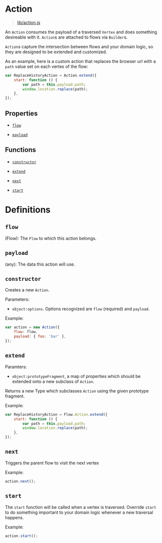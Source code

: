# Action

> [lib/action.js](https://github.com/kgarsjo/flow/blob/master/lib/action.js)

An `Action` consumes the payload of a traversed `Vertex` and does something desireable with it. `Action`s are attached to flows via `Builder`s.

`Action`s capture the intersection between flows and your domain logic, so they are designed to be extended and customized.

As an example, here is a custom action that replaces the browser url with a `path` value set on each vertex of the flow:

```javascript
var ReplaceHistoryAction = Action.extend({
    start: function () {
        var path = this.payload.path;
        window.location.replace(path);
    },
});
```

## Properties

- [`flow`](#user-content-flow)

- [`payload`](#user-content-payload)

## Functions

- [`constructor`](#user-content-constructor)

- [`extend`](#user-content-extend)

- [`next`](#user-content-next)

- [`start`](#user-content-start)

# Definitions

## `flow`
(Flow): The `Flow` to which this action belongs.

## `payload`
(any): The data this action will use.

## `constructor`
Creates a new `Action`.

Parameters:
- `object:options`. Options recognized are `flow` (required) and `payload`.

Example:
```javascript
var action = new Action({
    flow: flow,
    payload: { foo: 'bar' },
});
```

## `extend`
Paramters:
- `object:prototypeFragment`, a map of properties which should be extended onto a new subclass of `Action`.

Returns a new Type which subclasses `Action` using the given prototype fragment.

Example:
```javascript
var ReplaceHistoryAction = Flow.Action.extend({
    start: function () {
        var path = this.payload.path;
        window.location.replace(path);
    },
});
```

## `next`
Triggers the parent flow to visit the next vertex

Example:
```javascript
action.next();
```

## `start`
The `start` function will be called when a vertex is traversed. Override `start` to do something important to your domain logic whenever a new traversal happens.

Example:
```javascript
action.start();
```
